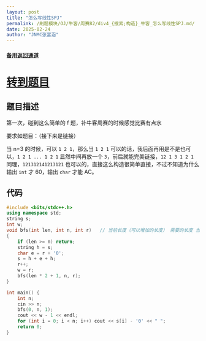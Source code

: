 ```yaml
---
layout: post
title: "怎么写线性SPJ"
permalink: /刷题模块/OJ/牛客/周赛82/div4_{搜索;构造}_牛客_怎么写线性SPJ.md/
date: 2025-02-24
author: "JNMC张富涵"
---
```


#### [备用返回通道](../../README.md)
# [转到题目](https://ac.nowcoder.com/acm/contest/102303/F)
## 题目描述

第一次，碰到这么简单的 f 题，补牛客周赛的时候感觉比赛有点水

要求如题目：（接下来是链接）

当 n=3 的时候，可以 `1 2 1`，那么当 `1 2 1` 可以的话，我后面再用是不是也可以，`1 2 1 ... 1 2 1` 显然中间再放一个 `3`，前后就能完美链接，`12 1 3 1 2 1` 同理，`121312141213121` 也可以的，直接这么构造很简单直接，不过不知道为什么输出 `int` 才 60，输出 `char` 才能 AC。

## 代码

```cpp
#include <bits/stdc++.h>
using namespace std;
string s;
int w;
void bfs(int len, int n, int r)   // 当前长度（可以增加的长度） 需要的长度 当前数字大小
{
    if (len >= n) return;
    string h = s;
    char e = r + '0';
    s = h + e + h;
    r++;
    w = r;
    bfs(len * 2 + 1, n, r);
}

int main() {
    int n;
    cin >> n;
    bfs(0, n, 1);
    cout << w - 1 << endl;
    for (int i = 0; i < n; i++) cout << s[i] - '0' << " ";
    return 0;
}
```